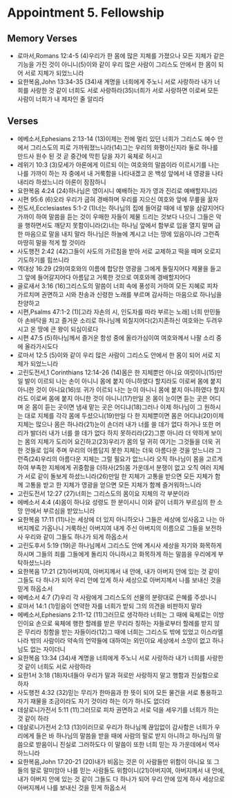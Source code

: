 #  Appointment 5. Fellowship

## Memory Verses
- 로마서,Romans 12:4-5 (4)우리가 한 몸에 많은 지체를 가졌으나 모든 지체가 같은 기능을 가진 것이 아니니(5)이와 같이 우리 많은 사람이 그리스도 안에서 한 몸이 되어 서로 지체가 되었느니라
- 요한복음,John 13:34-35 (34)새 계명을 너희에게 주노니 서로 사랑하라 내가 너희를 사랑한 것 같이 너희도 서로 사랑하라(35)너희가 서로 사랑하면 이로써 모든 사람이 너희가 내 제자인 줄 알리라

## Verses
- 에베소서,Ephesians 2:13-14 (13)이제는 전에 멀리 있던 너희가 그리스도 예수 안에서 그리스도의 피로 가까워졌느니라(14)그는 우리의 화평이신지라 둘로 하나를 만드사 원수 된 것 곧 중간에 막힌 담을 자기 육체로 허시고
- 레위기 10:3 (3)모세가 아론에게 이르되 이는 여호와의 말씀이라 이르시기를 나는 나를 가까이 하는 자 중에서 내 거룩함을 나타내겠고 온 백성 앞에서 내 영광을 나타내리라 하셨느니라 아론이 잠잠하니
- 요한복음 4:24 (24)하나님은 영이시니 예배하는 자가 영과 진리로 예배할지니라
- 시편 95:6 (6)오라 우리가 굽혀 경배하며 우리를 지으신 여호와 앞에 무릎을 꿇자
- 전도서,Ecclesiastes 5:1-2 (1)너는 하나님의 집에 들어갈 때에 네 발을 삼갈지어다 가까이 하여 말씀을 듣는 것이 우매한 자들이 제물 드리는 것보다 나으니 그들은 악을 행하면서도 깨닫지 못함이니라(2)너는 하나님 앞에서 함부로 입을 열지 말며 급한 마음으로 말을 내지 말라 하나님은 하늘에 계시고 너는 땅에 있음이니라 그런즉 마땅히 말을 적게 할 것이라
- 사도행전 2:42 (42)그들이 사도의 가르침을 받아 서로 교제하고 떡을 떼며 오로지 기도하기를 힘쓰니라
- 역대상 16:29 (29)여호와의 이름에 합당한 영광을 그에게 돌릴지어다 제물을 들고 그 앞에 들어갈지어다 아름답고 거룩한 것으로 여호와께 경배할지어다
- 골로새서 3:16 (16)그리스도의 말씀이 너희 속에 풍성히 거하여 모든 지혜로 피차 가르치며 권면하고 시와 찬송과 신령한 노래를 부르며 감사하는 마음으로 하나님을 찬양하고
- 시편,Psalms 47:1-2 (1)[고라 자손의 시, 인도자를 따라 부르는 노래] 너희 만민들아 손바닥을 치고 즐거운 소리로 하나님께 외칠지어다(2)지존하신 여호와는 두려우시고 온 땅에 큰 왕이 되심이로다
- 시편 47:5 (5)하나님께서 즐거운 함성 중에 올라가심이여 여호와께서 나팔 소리 중에 올라가시도다
- 로마서 12:5 (5)이와 같이 우리 많은 사람이 그리스도 안에서 한 몸이 되어 서로 지체가 되었느니라
- 고린도전서,1 Corinthians 12:14-26 (14)몸은 한 지체뿐만 아니요 여럿이니(15)만일 발이 이르되 나는 손이 아니니 몸에 붙지 아니하였다 할지라도 이로써 몸에 붙지 아니한 것이 아니요(16)또 귀가 이르되 나는 눈이 아니니 몸에 붙지 아니하였다 할지라도 이로써 몸에 붙지 아니한 것이 아니니(17)만일 온 몸이 눈이면 듣는 곳은 어디며 온 몸이 듣는 곳이면 냄새 맡는 곳은 어디냐(18)그러나 이제 하나님이 그 원하시는 대로 지체를 각각 몸에 두셨으니(19)만일 다 한 지체뿐이면 몸은 어디냐(20)이제 지체는 많으나 몸은 하나라(21)눈이 손더러 내가 너를 쓸 데가 없다 하거나 또한 머리가 발더러 내가 너를 쓸 데가 없다 하지 못하리라(22)그뿐 아니라 더 약하게 보이는 몸의 지체가 도리어 요긴하고(23)우리가 몸의 덜 귀히 여기는 그것들을 더욱 귀한 것들로 입혀 주며 우리의 아름답지 못한 지체는 더욱 아름다운 것을 얻느니라 그런즉(24)우리의 아름다운 지체는 그럴 필요가 없느니라 오직 하나님이 몸을 고르게 하여 부족한 지체에게 귀중함을 더하사(25)몸 가운데서 분쟁이 없고 오직 여러 지체가 서로 같이 돌보게 하셨느니라(26)만일 한 지체가 고통을 받으면 모든 지체가 함께 고통을 받고 한 지체가 영광을 얻으면 모든 지체가 함께 즐거워하느니라
- 고린도전서 12:27 (27)너희는 그리스도의 몸이요 지체의 각 부분이라
- 에베소서 4:4 (4)몸이 하나요 성령도 한 분이시니 이와 같이 너희가 부르심의 한 소망 안에서 부르심을 받았느니라
- 요한복음 17:11 (11)나는 세상에 더 있지 아니하오나 그들은 세상에 있사옵고 나는 아버지께로 가옵나니 거룩하신 아버지여 내게 주신 아버지의 이름으로 그들을 보전하사 우리와 같이 그들도 하나가 되게 하옵소서
- 고린도후서 5:19 (19)곧 하나님께서 그리스도 안에 계시사 세상을 자기와 화목하게 하시며 그들의 죄를 그들에게 돌리지 아니하시고 화목하게 하는 말씀을 우리에게 부탁하셨느니라
- 요한복음 17:21 (21)아버지여, 아버지께서 내 안에, 내가 아버지 안에 있는 것 같이 그들도 다 하나가 되어 우리 안에 있게 하사 세상으로 아버지께서 나를 보내신 것을 믿게 하옵소서
- 에베소서 4:7 (7)우리 각 사람에게 그리스도의 선물의 분량대로 은혜를 주셨나니
- 로마서 14:1 (1)믿음이 연약한 자를 너희가 받되 그의 의견을 비판하지 말라
- 에베소서,Ephesians 2:11-12 (11)그러므로 생각하라 너희는 그 때에 육체로는 이방인이요 손으로 육체에 행한 할례를 받은 무리라 칭하는 자들로부터 할례를 받지 않은 무리라 칭함을 받는 자들이라(12)그 때에 너희는 그리스도 밖에 있었고 이스라엘 나라 밖의 사람이라 약속의 언약들에 대하여는 외인이요 세상에서 소망이 없고 하나님도 없는 자이더니
- 요한복음 13:34 (34)새 계명을 너희에게 주노니 서로 사랑하라 내가 너희를 사랑한 것 같이 너희도 서로 사랑하라
- 요한1서 3:18 (18)자녀들아 우리가 말과 혀로만 사랑하지 말고 행함과 진실함으로 하자
- 사도행전 4:32 (32)믿는 무리가 한마음과 한 뜻이 되어 모든 물건을 서로 통용하고 자기 재물을 조금이라도 자기 것이라 하는 이가 하나도 없더라
- 데살로니가전서 5:11 (11)그러므로 피차 권면하고 서로 덕을 세우기를 너희가 하는 것 같이 하라
- 데살로니가전서 2:13 (13)이러므로 우리가 하나님께 끊임없이 감사함은 너희가 우리에게 들은 바 하나님의 말씀을 받을 때에 사람의 말로 받지 아니하고 하나님의 말씀으로 받음이니 진실로 그러하도다 이 말씀이 또한 너희 믿는 자 가운데에서 역사하느니라
- 요한복음,John 17:20-21 (20)내가 비옵는 것은 이 사람들만 위함이 아니요 또 그들의 말로 말미암아 나를 믿는 사람들도 위함이니(21)아버지여, 아버지께서 내 안에, 내가 아버지 안에 있는 것 같이 그들도 다 하나가 되어 우리 안에 있게 하사 세상으로 아버지께서 나를 보내신 것을 믿게 하옵소서
